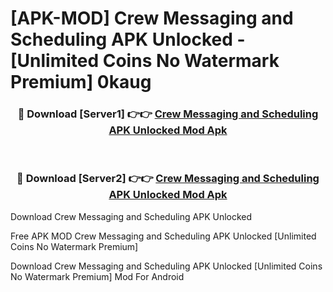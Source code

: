 # [APK-MOD] Crew Messaging and Scheduling APK Unlocked - [Unlimited Coins No Watermark Premium] 0kaug



<div align="center">
<h3>🔴 Download [Server1] 👉👉 <a href="https://momento.my/?title=Crew_Messaging_and_Scheduling_APK_Unlocked">Crew Messaging and Scheduling APK Unlocked Mod Apk</a></h3><br>

<h3>🔴 Download [Server2] 👉👉 <a href="https://momento.my/?title=Crew_Messaging_and_Scheduling_APK_Unlocked">Crew Messaging and Scheduling APK Unlocked Mod Apk</a></h3>
</div>



Download Crew Messaging and Scheduling APK Unlocked 

Free APK MOD Crew Messaging and Scheduling APK Unlocked [Unlimited Coins No Watermark Premium]

Download Crew Messaging and Scheduling APK Unlocked [Unlimited Coins No Watermark Premium] Mod For Android
